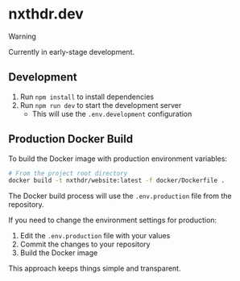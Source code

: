 # nxthdr.dev

> [!WARNING]
> Currently in early-stage development.

## Development

1. Run `npm install` to install dependencies
2. Run `npm run dev` to start the development server
   - This will use the `.env.development` configuration

## Production Docker Build

To build the Docker image with production environment variables:

```bash
# From the project root directory
docker build -t nxthdr/website:latest -f docker/Dockerfile .
```

The Docker build process will use the `.env.production` file from the repository.

If you need to change the environment settings for production:

1. Edit the `.env.production` file with your values
2. Commit the changes to your repository
3. Build the Docker image

This approach keeps things simple and transparent.

